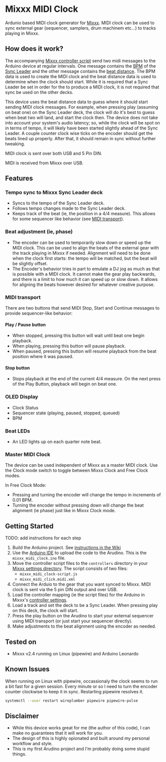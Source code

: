 # Mixxx MIDI Clock
Ardunio based MIDI clock generator for [Mixxx](https://mixxx.org/). MIDI clock
can be used to sync external gear (sequencer, samplers, drum machinem etc...) to
tracks playing in Mixxx.

## How does it work?
The accompanying [Mixxx controller script](https://github.com/apmiller108/mixxx_midi_clock/tree/main/mixxx) 
send two midi messages to the Arduino device at regular
intervals. One message contains the [BPM](https://manual.mixxx.org/2.4/en/chapters/appendix/mixxx_controls#control-[ChannelN]-bpm)
of the [Sync Leader](https://manual.mixxx.org/2.4/de/chapters/djing_with_mixxx#sync-lock-with-dynamic-tempo)
and the other message contains the 
[beat distance](https://manual.mixxx.org/2.4/en/chapters/appendix/mixxx_controls#control-[ChannelN]-beat_distance). 
The BPM data is used to create the MIDI clock and the beat distance data is used
to determine when the clock should start. While it is required that a Sync
Leader be set in order for the to produce a MIDI clock, it is not required that
sync be used on the other decks.

This device uses the beat distance data to guess where it should start sending
MIDI clock messages. For example, when pressing play (assuming on beat one) on
the Sync Leader deck, the clock will do it's best to guess when beat two will
land, and start the clock then. The device does not take into account your
system's audio latency; so, while the clock will be spot on in terms of tempo,
it will likely have been started slightly ahead of the Sync Leader. A couple
counter clock wise ticks on the encoder should get the beats lined up properly.
After that, it should remain in sync without further tweaking.

MIDI clock is sent over both USB and 5 Pin DIN.

MIDI is received from Mixxx over USB.

## Features
### Tempo sync to Mixxx Sync Leader deck
- Syncs to the tempo of the Sync Leader deck.
- Follows tempo changes made to the Sync Leader deck.
- Keeps track of the beat (ie, the position in a 4/4 measure). This allows for
  some sequencer like behavior (see [MIDI transport](#midi-transport)).
### Beat adjustment (ie, phase)
- The encoder can be used to temporarily slow down or speed up the MIDI clock.
  This can be used to align the beats of the external gear with the track playing
  in Mixxx if needed. Alignment will need to be done when the clock first
  starts: the tempo will be matched, but the beat will be slightly offset.
- The Encoder's behavior tries in part to emulate a DJ jog as much as that is
  possible with a MIDI clock. It cannot make the gear play backwards, and there
  is a limit to how much it can speed up or slow down. It allows for aligning
  the beats however desired for whatever creative purpose.
### MIDI transport
There are two buttons that send MIDI Stop, Start and Continue messages to provide sequencer-like behavior:
#### Play / Pause button
- When stopped, pressing this button will wait until beat one begin playback.
- When playing, pressing this button will pause playback.
- When paused, pressing this button will resume playback from the beat position where it was paused.
#### Stop button
- Stops playback at the end of the current 4/4 measure. On the next press of the Play Button, playback will begin on beat one.
### OLED Display
- Clock Status
- Sequencer state (playing, paused, stopped, queued)
- BPM
### Beat LEDs
- An LED lights up on each quarter note beat.
### Master MIDI Clock
The device can be used independent of Mixxx as a master MIDI clock. Use the
Clock mode switch to toggle between Mixxx Clock and Free Clock modes.

In Free Clock Mode:
- Pressing and turning the encoder will change the tempo in increments of 0.01 BPM.
- Turning the encoder without pressing down will change the beat alignment (ie
  phase) just like in Mixxx Clock mode.
## Getting Started
TODO: add instructions for each step
1. Build the Arduino project. See [instructions in the Wiki](https://github.com/apmiller108/mixxx_midi_clock/wiki/Building-the-Arduino-prototype)
2. Use the [Arduino IDE](https://www.arduino.cc/en/software) to upload the code
   to the Arudino. This is the `mixxx_midi_clock.ino` file.
3. Move the controller script files to the `controllers` directory in your
  [Mixxx settings directory](https://manual.mixxx.org/2.4/en/chapters/appendix/settings_directory). 
   The script consists of two files:
    - `mixxx_midi_clock-script.js`
    - `mixxx_midi_click.midi.xml`
4. Connect the Arduio to the gear that you want synced to Mixxx. MIDI clock is sent via the 5 pin DIN output and over USB.
5. Load the controller mapping (ie the script files) for the Arduino in Mixxx's 
   [controller settings](https://manual.mixxx.org/2.4/en/chapters/controlling_mixxx#using-midi-hid-controllers).
5. Load a track and set the deck to be a Sync Leader. When pressing play on this deck, the clock will start.
6. Press the play button on the Arudino to start your external sequencer using MIDI transport (or just start your sequencer directly).
7. Make adjustments to the beat alignment using the encoder as needed.
## Tested on
- Mixxx v2.4 running on Linux (pipewire) and Arduino Leonardo
## Known Issues
When running on Linux with pipewire, occassionaly the clock seems to run a bit
fast for a given session. Every minute or so I need to turn the encoder counter
clockwise to keep it in sync. Restarting pipewire resolves it.

``` sh
systemctl --user restart wireplumber pipewire pipewire-pulse
```

## Disclaimer
- While this device works great for me (the author of this code), I can make no
guarantees that it will work for you.
- The design of this is highly opionated and built around my personal workflow and style.
- This is my first Arudino project and I'm probably doing some stupid things.

